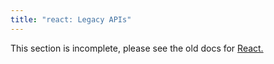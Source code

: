```yaml
---
title: "react: Legacy APIs"
---
```


<Wip>

This section is incomplete, please see the old docs for [React.](https://reactjs.org/docs/react-api.html)

</Wip>